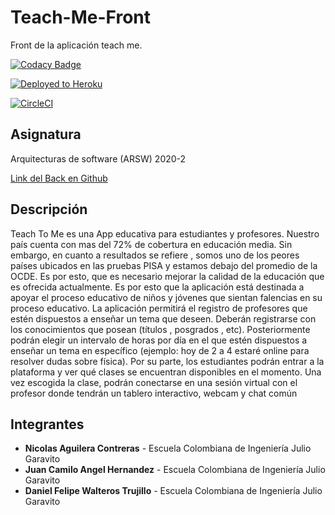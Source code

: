 # Teach-Me-Front 
Front de la aplicación teach me.

[![Codacy Badge](https://app.codacy.com/project/badge/Grade/014ba5cbb0a44a76a7590b08d69c24bd)](https://www.codacy.com/gh/Rock3tTeam/Teach-me-front/dashboard?utm_source=github.com&amp;utm_medium=referral&amp;utm_content=Rock3tTeam/Teach-me-front&amp;utm_campaign=Badge_Grade)

[![Deployed to Heroku](https://www.herokucdn.com/deploy/button.png)](https://teache-me-front.herokuapp.com/)

[![CircleCI](https://circleci.com/gh/Rock3tTeam/Teach-me-front.svg?style=svg)](https://app.circleci.com/pipelines/github/Rock3tTeam/Teach-me-front)

## Asignatura 

Arquitecturas de software (ARSW) 2020-2 

[Link del Back en Github](https://github.com/Rock3tTeam/Teach-me)

## Descripción

Teach To Me es una App educativa para estudiantes y profesores. Nuestro país cuenta con mas del 72% de cobertura en educación media. Sin embargo, en cuanto a resultados se refiere , somos uno de los peores países ubicados en las pruebas PISA y estamos debajo del promedio de la OCDE. Es por esto, que es necesario mejorar la calidad de la educación que es ofrecida actualmente. Es por esto que la aplicación está destinada a apoyar el proceso educativo de niños y jóvenes que sientan falencias en su proceso educativo. La aplicación permitirá el registro de profesores que estén dispuestos a enseñar un tema que deseen. Deberán registrarse con los conocimientos que posean (títulos , posgrados , etc). Posteriormente podrán elegir un intervalo de horas por día en el que estén dispuestos a enseñar un tema en específico (ejemplo: hoy de 2 a 4 estaré online para resolver dudas sobre física). Por su parte, los estudiantes podrán entrar a la plataforma y ver qué clases se encuentran disponibles en el momento. Una vez escogida la clase, podrán conectarse en una sesión virtual con el profesor donde tendrán un tablero interactivo, webcam y chat común

## Integrantes

* **Nicolas Aguilera Contreras** - Escuela Colombiana de Ingeniería Julio Garavito
* **Juan Camilo Angel Hernandez**  - Escuela Colombiana de Ingeniería Julio Garavito
* **Daniel Felipe Walteros Trujillo**  - Escuela Colombiana de Ingeniería Julio Garavito
